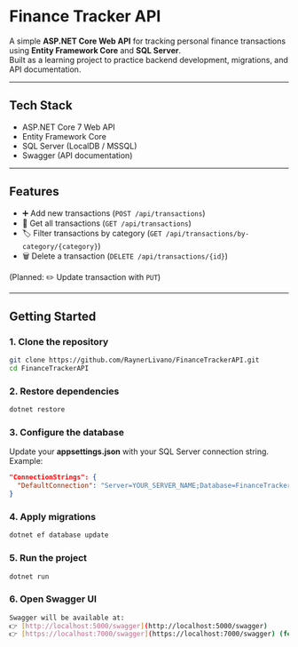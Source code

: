 # Finance Tracker API

A simple **ASP.NET Core Web API** for tracking personal finance transactions using **Entity Framework Core** and **SQL Server**.  
Built as a learning project to practice backend development, migrations, and API documentation.

---

## Tech Stack
- ASP.NET Core 7 Web API
- Entity Framework Core
- SQL Server (LocalDB / MSSQL)
- Swagger (API documentation)

---

## Features
- ➕ Add new transactions (`POST /api/transactions`)
- 📄 Get all transactions (`GET /api/transactions`)
- 🏷️ Filter transactions by category (`GET /api/transactions/by-category/{category}`)
- 🗑️ Delete a transaction (`DELETE /api/transactions/{id}`)

(Planned: ✏️ Update transaction with `PUT`)

---

## Getting Started

### 1. Clone the repository
```sh
git clone https://github.com/RaynerLivano/FinanceTrackerAPI.git
cd FinanceTrackerAPI
````

### 2. Restore dependencies

```sh
dotnet restore
```

### 3. Configure the database

Update your **appsettings.json** with your SQL Server connection string. Example:

```json
"ConnectionStrings": {
  "DefaultConnection": "Server=YOUR_SERVER_NAME;Database=FinanceTrackerDb;Trusted_Connection=True;TrustServerCertificate=True;"
}
```

### 4. Apply migrations

```sh
dotnet ef database update
```

### 5. Run the project

```sh
dotnet run
```

### 6. Open Swagger UI
```sh
Swagger will be available at:
👉 [http://localhost:5000/swagger](http://localhost:5000/swagger)
👉 [https://localhost:7000/swagger](https://localhost:7000/swagger) (for HTTPS)
```



